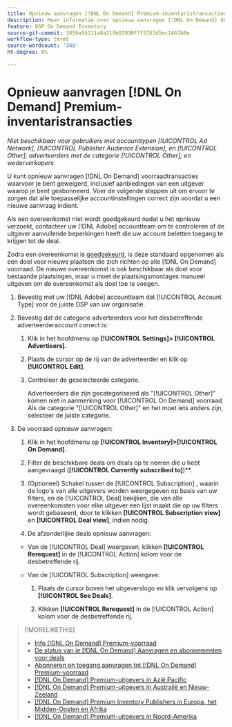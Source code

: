 ```yaml
---
title: Opnieuw aanvragen [!DNL On Demand] Premium-inventaristransacties
description: Meer informatie over opnieuw aanvragen [!DNL On Demand] deals die voorheen werden geweigerd.
feature: DSP On Demand Inventory
source-git-commit: 3059a5b211a8a219b02930f7f5763d5ec1467b8e
workflow-type: tm+mt
source-wordcount: '348'
ht-degree: 0%

---
```


# Opnieuw aanvragen [!DNL On Demand] Premium-inventaristransacties

*Niet beschikbaar voor gebruikers met accounttypen [!UICONTROL Ad Network], [!UICONTROL Publisher Audience Extension], en [!UICONTROL Other]; adverteerders met de categorie [!UICONTROL Other]; en wederverkopers*

U kunt opnieuw aanvragen [!DNL On Demand] voorraadtransacties waarvoor je bent geweigerd, inclusief aanbiedingen van een uitgever waarop je bent geabonneerd. Voer de volgende stappen uit om ervoor te zorgen dat alle toepasselijke accountinstellingen correct zijn voordat u een nieuwe aanvraag indient.

Als een overeenkomst niet wordt goedgekeurd nadat u het opnieuw verzoekt, contacteer uw [!DNL Adobe] accountteam om te controleren of de uitgever aanvullende beperkingen heeft die uw account beletten toegang te krijgen tot de deal.

Zodra een overeenkomst is [goedgekeurd](/help/dsp/inventory/on-demand-inventory-view-status.md), is deze standaard opgenomen als een doel voor nieuwe plaatsen die zich richten op alle [!DNL On Demand] voorraad. De nieuwe overeenkomst is ook beschikbaar als doel voor bestaande plaatsingen, maar u moet de plaatsingsmontages manueel uitgeven om de overeenkomst als doel toe te voegen.

1. Bevestig met uw [!DNL Adobe] accountteam dat [!UICONTROL Account Type] voor de juiste DSP van uw organisatie.

1. Bevestig dat de categorie adverteerders voor het desbetreffende adverteerderaccount correct is:

   1. Klik in het hoofdmenu op **[!UICONTROL Settings]> [!UICONTROL Advertisers].**

   1. Plaats de cursor op de rij van de adverteerder en klik op **[!UICONTROL Edit]**.

   1. Controleer de geselecteerde categorie.

      Adverteerders die zijn gecategoriseerd als &quot;[!UICONTROL Other]&quot; komen niet in aanmerking voor [!UICONTROL On Demand] voorraad. Als de categorie &quot;[!UICONTROL Other]&quot; en het moet iets anders zijn, selecteer de juiste categorie<!-- [category](/help/dsp/admin/advertiser-settings.md) -->.

1. De voorraad opnieuw aanvragen:

   1. Klik in het hoofdmenu op **[!UICONTROL Inventory]>[!UICONTROL On Demand]**.

   1. Filter de beschikbare deals om deals op te nemen die u hebt aangevraagd (**[!UICONTROL Currently subscribed to]**)**.

   1. (Optioneel) Schakel tussen de [!UICONTROL Subscription] , waarin de logo&#39;s van alle uitgevers worden weergegeven op basis van uw filters, en de [!UICONTROL Deal] bekijken, die van alle overeenkomsten voor elke uitgever een lijst maakt die op uw filters wordt gebaseerd, door te klikken **[!UICONTROL Subscription view]** en **[!UICONTROL Deal view]**, indien nodig.

   1. De afzonderlijke deals opnieuw aanvragen:
   * Van de [!UICONTROL Deal] weergeven, klikken **[!UICONTROL Rerequest]** in de [!UICONTROL Action] kolom voor de desbetreffende rij.

   * Van de [!UICONTROL Subscription] weergave:

      1. Plaats de cursor boven het uitgeverslogo en klik vervolgens op **[!UICONTROL See Deals]**.

      1. Klikken **[!UICONTROL Rerequest]** in de [!UICONTROL Action] kolom voor de desbetreffende rij.


>[!MORELIKETHIS]
>
>* [Info [!DNL On Demand] Premium-voorraad](on-demand-inventory-about.md)
>* [De status van je [!DNL On Demand] Aanvragen en abonnementen voor deals](on-demand-inventory-view-status.md)
>* [Abonneren en toegang aanvragen tot [!DNL On Demand] Premium-voorraad](on-demand-inventory-subscribe.md)
>* [[!DNL On Demand] Premium-uitgevers in Azië Pacific](on-demand-inventory-publishers-apac.md)
>* [[!DNL On Demand] Premium-uitgevers in Australië en Nieuw-Zeeland](on-demand-inventory-publishers-anz.md)
>* [[!DNL On Demand] Premium Inventory Publishers in Europa, het Midden-Oosten en Afrika](on-demand-inventory-publishers-emea.md)
>* [[!DNL On Demand] Premium-uitgevers in Noord-Amerika](on-demand-inventory-publishers-na.md)

